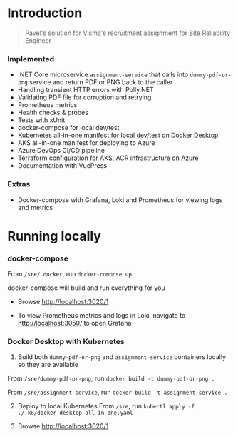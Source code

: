 ﻿# Introduction
> Pavel's solution for Visma's recruitment assignment for Site Reliability Engineer

### Implemented
- .NET Core microservice `assignment-service` that calls into `dummy-pdf-or-png` service and return PDF or PNG back to the caller
- Handling transient HTTP errors with Polly.NET
- Validating PDF file for corruption and retrying
- Prometheus metrics
- Health checks & probes
- Tests with xUnit
- docker-compose for local dev/test
- Kubernetes all-in-one manifest for local dev/test on Docker Desktop
- AKS all-in-one manifest for deploying to Azure
- Azure DevOps CI/CD pipeline
- Terraform configuration for AKS, ACR infrastructure on Azure
- Documentation with VuePress

### Extras
- Docker-compose with Grafana, Loki and Prometheus for viewing logs and metrics

# Running locally
### docker-compose
From `/sre/.docker`, run `docker-compose up`

docker-compose will build and run everything for you

- Browse [http://localhost:3020/1](http://localhost:3020/1)

- To view Prometheus metrics and logs in Loki, 
navigate to [http://localhost:3050/](http://localhost:3050/) to open Grafana

### Docker Desktop with Kubernetes

1. Build both `dummy-pdf-or-png` and `assignment-service` containers locally so they are available

From `/sre/dummy-pdf-or-png`, run `docker build -t dummy-pdf-or-png .`

From `/sre/assignment-service`, run `docker build -t assignment-service .`

2. Deploy to local Kubernetes
  From `/sre`, run `kubectl apply -f ./.k8/docker-desktop-all-in-one.yaml`

3. Browse [http://localhost:3020/1](http://localhost:3020/1)
